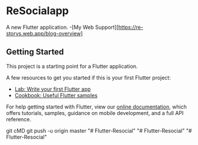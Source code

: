 # ReSocialapp

A new Flutter application.
  -[My Web Support][https://re-storys.web.app/blog-overview]
## Getting Started

This project is a starting point for a Flutter application.

A few resources to get you started if this is your first Flutter project:

- [Lab: Write your first Flutter app](https://flutter.dev/docs/get-started/codelab)
- [Cookbook: Useful Flutter samples](https://flutter.dev/docs/cookbook)

For help getting started with Flutter, view our
[online documentation](https://flutter.dev/docs), which offers tutorials,
samples, guidance on mobile development, and a full API reference.

git
cMD
git push -u origin master
"# Flutter-Resocial" 
"# Flutter-Resocial" 
"# Flutter-Resocial" 
